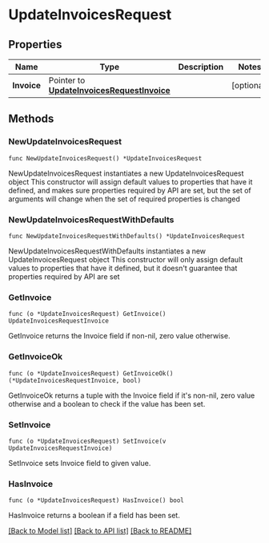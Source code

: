 # UpdateInvoicesRequest

## Properties

Name | Type | Description | Notes
------------ | ------------- | ------------- | -------------
**Invoice** | Pointer to [**UpdateInvoicesRequestInvoice**](UpdateInvoicesRequestInvoice.md) |  | [optional] 

## Methods

### NewUpdateInvoicesRequest

`func NewUpdateInvoicesRequest() *UpdateInvoicesRequest`

NewUpdateInvoicesRequest instantiates a new UpdateInvoicesRequest object
This constructor will assign default values to properties that have it defined,
and makes sure properties required by API are set, but the set of arguments
will change when the set of required properties is changed

### NewUpdateInvoicesRequestWithDefaults

`func NewUpdateInvoicesRequestWithDefaults() *UpdateInvoicesRequest`

NewUpdateInvoicesRequestWithDefaults instantiates a new UpdateInvoicesRequest object
This constructor will only assign default values to properties that have it defined,
but it doesn't guarantee that properties required by API are set

### GetInvoice

`func (o *UpdateInvoicesRequest) GetInvoice() UpdateInvoicesRequestInvoice`

GetInvoice returns the Invoice field if non-nil, zero value otherwise.

### GetInvoiceOk

`func (o *UpdateInvoicesRequest) GetInvoiceOk() (*UpdateInvoicesRequestInvoice, bool)`

GetInvoiceOk returns a tuple with the Invoice field if it's non-nil, zero value otherwise
and a boolean to check if the value has been set.

### SetInvoice

`func (o *UpdateInvoicesRequest) SetInvoice(v UpdateInvoicesRequestInvoice)`

SetInvoice sets Invoice field to given value.

### HasInvoice

`func (o *UpdateInvoicesRequest) HasInvoice() bool`

HasInvoice returns a boolean if a field has been set.


[[Back to Model list]](../README.md#documentation-for-models) [[Back to API list]](../README.md#documentation-for-api-endpoints) [[Back to README]](../README.md)


